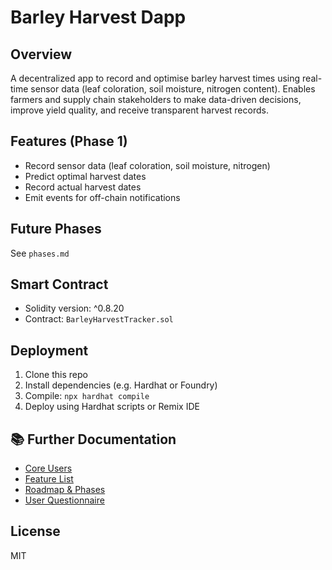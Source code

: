 # Barley Harvest Dapp

## Overview

A decentralized app to record and optimise barley harvest times using real-time sensor data (leaf coloration, soil moisture, nitrogen content). Enables farmers and supply chain stakeholders to make data-driven decisions, improve yield quality, and receive transparent harvest records.

## Features (Phase 1)

- Record sensor data (leaf coloration, soil moisture, nitrogen)
- Predict optimal harvest dates
- Record actual harvest dates
- Emit events for off-chain notifications

## Future Phases

See `phases.md`

## Smart Contract

- Solidity version: ^0.8.20
- Contract: `BarleyHarvestTracker.sol`

## Deployment

1. Clone this repo
2. Install dependencies (e.g. Hardhat or Foundry)
3. Compile: `npx hardhat compile`
4. Deploy using Hardhat scripts or Remix IDE

## 📚 Further Documentation

- [Core Users](./users.md)
- [Feature List](./features.md)      <!-- If features.md is still in docs, move it too or update path -->
- [Roadmap & Phases](./phases.md)
- [User Questionnaire](./questionnaire.md)


## License

MIT
